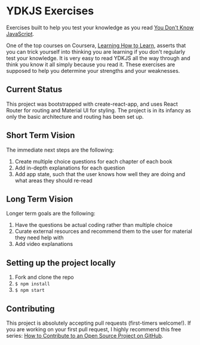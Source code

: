# YDKJS Exercises

Exercises built to help you test your knowledge as you read [You Don't Know JavaScript](https://github.com/getify/You-Dont-Know-JS).

One of the top courses on Coursera, [Learning How to Learn](https://www.coursera.org/learn/learning-how-to-learn), asserts that you can trick yourself into thinking you are learning if you don't regularly test your knowledge. It is very easy to read YDKJS all the way through and think you know it all simply because you read it. These exercises are supposed to help you determine your strengths and your weaknesses.

## Current Status

This project was bootstrapped with create-react-app, and uses React Router for routing and Material UI for styling. The project is in its infancy as only the basic architecture and routing has been set up.

## Short Term Vision

The immediate next steps are the following:

1. Create multiple choice questions for each chapter of each book
2. Add in-depth explanations for each question
3. Add app state, such that the user knows how well they are doing and what areas they should re-read

## Long Term Vision

Longer term goals are the following:

1. Have the questions be actual coding rather than multiple choice
2. Curate external resources and recommend them to the user for material they need help with
3. Add video explanations

## Setting up the project locally

1. Fork and clone the repo
2. `$ npm install`
3. `$ npm start`

## Contributing

This project is absolutely accepting pull requests (first-timers welcome!). If you are working on your first pull request, I highly recommend this free series: [How to Contribute to an Open Source Project on GitHub](https://egghead.io/series/how-to-contribute-to-an-open-source-project-on-github).

